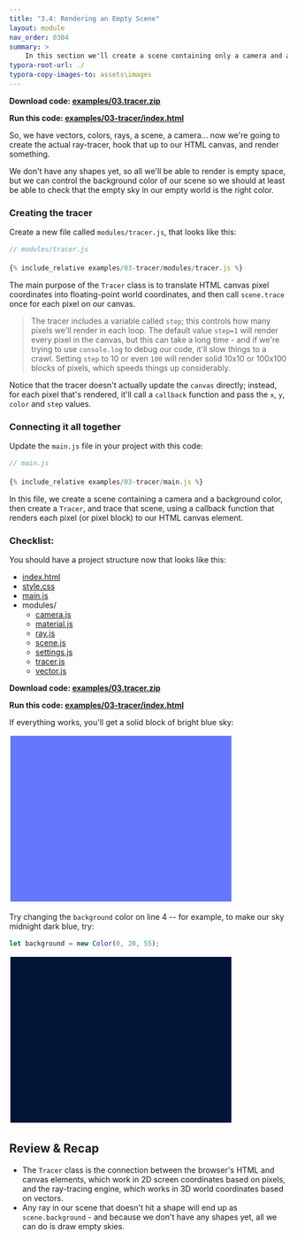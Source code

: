 ```yaml
---
title: "3.4: Rendering an Empty Scene"
layout: module
nav_order: 0304
summary: >
    In this section we'll create a scene containing only a camera and a background color, and run a test render to check that everything we've got so far is working properly.
typora-root-url: ./
typora-copy-images-to: assets\images
---
```


**Download code: [examples/03.tracer.zip](examples/03.tracer.zip)**

**Run this code: [examples/03-tracer/index.html](examples/03-tracer/index.html)**

So, we have vectors, colors, rays, a scene, a camera... now we're going to create the actual ray-tracer, hook that up to our HTML canvas, and render something.

We don't have any shapes yet, so all we'll be able to render is empty space, but we can control the background color of our scene so we should at least be able to check that the empty sky in our empty world is the right color.

### Creating the tracer

Create a new file called `modules/tracer.js`, that looks like this:

```javascript
// modules/tracer.js

{% include_relative examples/03-tracer/modules/tracer.js %}
```

The main purpose of the `Tracer` class is to translate HTML canvas pixel coordinates into floating-point world coordinates, and then call `scene.trace` once for each pixel on our canvas.

>  The tracer includes a variable called `step`; this controls how many pixels we'll render in each loop. The default value `step=1` will render every pixel in the canvas, but this can take a long time - and if we're trying to use `console.log` to debug our code, it'll slow things to a crawl. Setting `step` to 10 or even `100` will render solid 10x10 or 100x100 blocks of pixels, which speeds things up considerably.

Notice that the tracer doesn't actually update the `canvas` directly; instead, for each pixel that's rendered, it'll call a `callback` function and pass the `x`, `y`, `color`  and `step` values.

### Connecting it all together

Update the `main.js` file in your project with this code:

```javascript
// main.js

{% include_relative examples/03-tracer/main.js %}
```

In this file, we create a scene containing a camera and a background color, then create a `Tracer`, and trace that scene, using a callback function that renders each pixel (or pixel block) to our HTML canvas element.

### Checklist:

You should have a project structure now that looks like this:

* [index.html](jstracer-part01/jstracer/index.html)
* [style.css](jstracer-part01/jstracer/style.css)
* [main.js](jstracer-part01/jstracer/main.js)
* modules/
  * [camera.js](jstracer-part01/jstracer/modules/camera.js)
  * [material.js](jstracer-part01/jstracer/modules/material.js)
  * [ray.js](jstracer-part01/jstracer/modules/ray.js)
  * [scene.js](jstracer-part01/jstracer/modules/scene.js)
  * [settings.js](jstracer-part01/jstracer/modules/settings.js)
  * [tracer.js](jstracer-part01/jstracer/modules/tracer.js)
  * [vector.js](jstracer-part01/jstracer/modules/vector.js)

**Download code: [examples/03.tracer.zip](examples/03.tracer.zip)**

**Run this code: [examples/03-tracer/index.html](examples/03-tracer/index.html)**


If everything works, you'll get a solid block of bright blue sky:

![image-20220319152045451](assets/images/image-20220319152045451.png)

Try changing the `background` color on line 4 -- for example, to make our sky midnight dark blue, try:

```javascript
let background = new Color(0, 20, 55);
```

![image-20220319152156710](assets/images/image-20220319152156710.png)

## Review & Recap

* The `Tracer` class is the connection between the browser's HTML and canvas elements, which work in 2D screen coordinates based on pixels, and the ray-tracing engine, which works in 3D world coordinates based on vectors.
* Any ray in our scene that doesn't hit a shape will end up as `scene.background` - and because we don't have any shapes yet, all we can do is draw empty skies.

